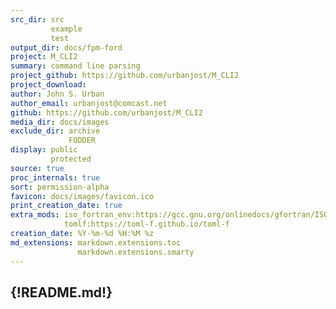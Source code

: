 ```yaml
---
src_dir: src
         example
         test
output_dir: docs/fpm-ford
project: M_CLI2
summary: command line parsing
project_github: https://github.com/urbanjost/M_CLI2
project_download:
author: John S. Urban
author_email: urbanjost@comcast.net
github: https://github.com/urbanjost/M_CLI2
media_dir: docs/images
exclude_dir: archive
             FODDER
display: public
         protected
source: true
proc_internals: true
sort: permission-alpha
favicon: docs/images/favicon.ico
print_creation_date: true
extra_mods: iso_fortran_env:https://gcc.gnu.org/onlinedocs/gfortran/ISO_005fFORTRAN_005fENV.html
            tomlf:https://toml-f.github.io/toml-f
creation_date: %Y-%m-%d %H:%M %z
md_extensions: markdown.extensions.toc
               markdown.extensions.smarty
---
```

{!README.md!}
---
